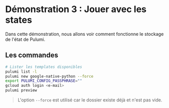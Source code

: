 # Démonstration 3 : Jouer avec les states

Dans cette démonstration, nous allons voir comment fonctionne le stockage de l'état de Pulumi.

## Les commandes

```bash
# Lister les templates disponibles
pulumi list -l
pulumi new google-native-python --force
export PULUMI_CONFIG_PASSPHRASE=""
gcloud auth login <e-mail>
pulumi preview
```

> L'option `--force` est utilisé car le dossier existe déjà et n'est pas vide.
